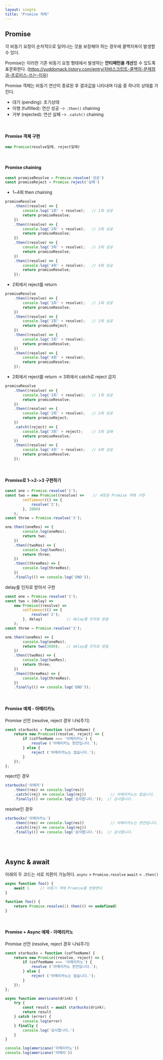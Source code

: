 ```yaml
---
layout: single
title: "Promise 객체"
---
```



## Promise

각 비동기 요청이 순차적으로 일어나는 것을 보장해야 하는 경우에 콜백지옥이 발생할 수 있다.

Promise는 이러한 기존 비동기 요청 형태에서 발생하는 **안티패턴을 개선**할 수 있도록 표준화한다.
(https://yuddomack.tistory.com/entry/자바스크립트-콜백의-문제점과-프로미스-쓰는-이유)

Promise 객체는 비동기 연산이 종료된 후 결과값을 나타내며 다음 중 하나의 상태를 가진다.
- 대기 (pending): 초기상태
- 이행 (fulfilled): 연산 성공 -> `.then()` chaining
- 거부 (rejected): 연산 실패 -> `.catch()` chaining

<br>

#### Promise 객체 구현

```js
new Promise(resolve일때, reject일때)
```

<br>

#### Promise chaining

```js
const promiseResolve = Promise.resolve('성공')
const promiseReject = Promise.reject('실패')
```

- 1~4회 then chaining

```js
promiseResolve
    .then((resolve) => {
        console.log('1회' + resolve);   // 1회 성공
        return promiseResolve;
    })
    .then((resolve) => {
        console.log('2회' + resolve);   // 2회 성공
        return promiseResolve;
    })
    .then((resolve) => {
        console.log('3회' + resolve);   // 3회 성공
        return promiseResolve;
    })
    .then((resolve) => {
        console.log('4회' + resolve);   // 4회 성공
        return promiseResolve;
    });
```

- 2회에서 reject를 return
  
```js
promiseResolve
    .then((resolve) => {
        console.log('1회' + resolve);   // 1회 성공
        return promiseResolve;
    })
    .then((resolve) => {
        console.log('2회' + resolve);   // 2회 성공
        return promiseReject;
    })
    .then((resolve) => {
        console.log('3회' + resolve);
        return promiseResolve;
    })
    .then((resolve) => {
        console.log('4회' + resolve);
        return promiseResolve;
    });
```

- 2회에서 reject를 return -> 3회에서 catch로 reject 감지

```js
promiseResolve
    .then((resolve) => {
        console.log('1회' + resolve);   // 1회 성공
        return promiseResolve;
    })
    .then((resolve) => {
        console.log('2회' + resolve);   // 2회 성공
        return promiseReject;
    })
    .catch((reject) => {
        console.log('3회' + reject);    // 3회 실패
        return promiseResolve;
    })
    .then((resolve) => {
        console.log('4회' + resolve);   // 4회 성공
        return promiseResolve;
    });
```

<br>

#### Promise로 1->2->3 구현하기

```js
const one = Promise.resolve('1');
const two = new Promise((resolve) =>    // 새로운 Promise 객체 구현
        setTimeout(() => {
            resolve('2');
        }, 2000)
    );
const three = Promise.resolve('3');

one.then((oneRes) => {
        console.log(oneRes);
        return two;
    })
    .then((twoRes) => {
        console.log(twoRes);
        return three;
    })
    .then((threeRes) => {
        console.log(threeRes);
    })
    .finally(() => console.log('END'));
```

delay를 인자로 받아서 구현

```js
const one = Promise.resolve('1');
const two = (delay) => 
    new Promise((resolve) => 
        setTimeout(() => {
            resolve('2');
        }, delay)           // delay를 인자로 받음
    );
const three = Promise.resolve('3');

one.then((oneRes) => {
        console.log(oneRes);
        return two(3000);   // delay를 인자로 받음
    })
    .then((twoRes) => {
        console.log(twoRes);
        return three;
    })
    .then((threeRes) => {
        console.log(threeRes);
    })
    .finally(() => console.log('END'));
```

<br>

#### Promise 예제 - 아메리카노

Promise 선언 (resolve, reject 경우 나눠주기)

```js
const starbucks = function (coffeeName) {
    return new Promise((resolve, reject) => {
        if (coffeeName === '아메리카노') {
            resolve ('아메리카노 한잔입니다.');
        } else {
            reject ('아메리카노는 없습니다.');
        }
    });
};
```

reject인 경우

```js
starbucks('아메리')
    .then((res) => console.log(res))
    .catch((rej) => console.log(rej))           // 아메리카노는 없습니다.
    .finally(() => console.log('감사합니다.'));  // 감사합니다.
```

resolve인 경우

```js
starbucks('아메리카노')
    .then((res) => console.log(res))            // 아메리카노는 한잔입니다.
    .catch((rej) => console.log(rej))
    .finally(() => console.log('감사합니다.'));  // 감사합니다.
```

<br><br>

## Async & await

아래의 두 코드는 서로 치환이 가능하다.
`async` = `Promise.resolve`
`await` = `.then()`

```js
async function foo() {
    await 1     // 비동기 객체 Promise를 반환한다
}
```

```js
function foo() {
    return Promise.resolve(1).then(() => undefined)
}
```

<br>

#### Promise + Async 예제 - 아메리카노

Promise 선언 (resolve, reject 경우 나눠주기)

```js
const starbucks = function (coffeeName) {
    return new Promise((resolve, reject) => {
        if (coffeeName === '아메리카노') {
            resolve ('아메리카노 한잔입니다.');
        } else {
            reject ('아메리카노는 없습니다.');
        }
    });
};
```

```js
async function americano(drink) {
    try {
        const result = await starbucks(drink);
        return result
    } catch (error) {
        console.log(error)
    } finally {
        console.log('감사합니다.')
    }
}

console.log(americano('아메리카노'))
console.log(americano('아메리'))
```